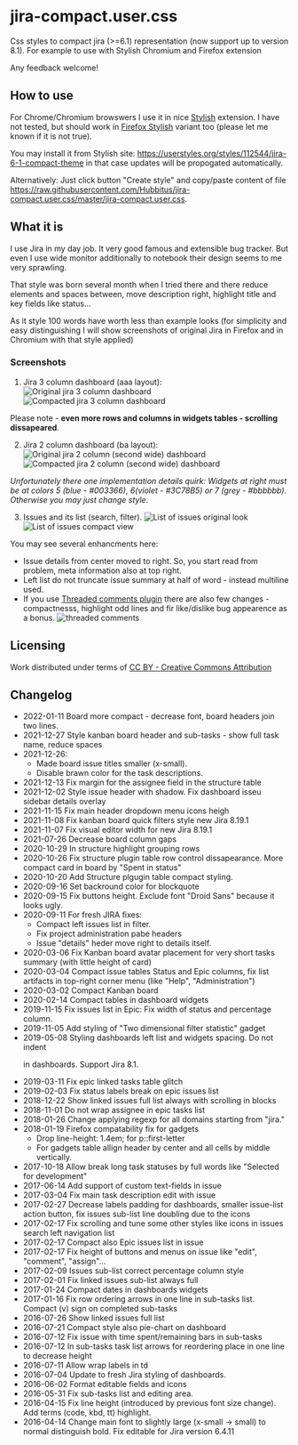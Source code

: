 # jira-compact.user.css
Css styles to compact jira (>=6.1) representation (now support up to version 8.1). For example to use with Stylish Chromium and Firefox extension

Any feedback welcome!

## How to use
For Chrome/Chromium browswers I use it in nice [Stylish](https://chrome.google.com/webstore/detail/stylish/fjnbnpbmkenffdnngjfgmeleoegfcffe?hl=ru) extension.
I have not tested, but should work in [Firefox Stylish](https://addons.mozilla.org/ru/firefox/addon/stylish/) variant too (please let me known if it is not true).

You may install it from Stylish site: https://userstyles.org/styles/112544/jira-6-1-compact-theme in that case updates will be propogated automatically.

Alternatively: Just click button "Create style" and copy/paste content of file https://raw.githubusercontent.com/Hubbitus/jira-compact.user.css/master/jira-compact.user.css.

## What it is

I use Jira in my day job. It very good famous and extensible bug tracker. But even I use wide monitor additionally to notebook their design seems to me very sprawling.

That style was born several month when I tried there and there reduce elements and spaces between, move description right, highlight title and key fields like status…

As it style 100 words have worth less than example looks (for simplicity and easy distinguishing I will show screenshots of original Jira in Firefox and in Chromium with that style applied)


### Screenshots

1) Jira 3 column dashboard (aaa layout):
![Original jira 3 column dashboard](screenshots/Dashboard-aaa-Original.png)
![Compacted jira 3 column dashboard](screenshots/Dashboard-aaa-Compact.png)

Please note - **even more rows and columns in widgets tables - scrolling dissapeared**.

2) Jira 2 column dashboard (ba layout):
![Original jira 2 column (second wide) dashboard](screenshots/Dashboard-ba-Original.png)
![Compacted jira 2 column (second wide) dashboard](screenshots/Dashboard-ba-Compact.png)

*Unfortunately there one implementation details quirk: Widgets at right must be at colors 5 (blue - #003366), 6(violet - #3C78B5) or 7 (grey - #bbbbbb). Otherwise you may just change style*.

3) Issues and its list (search, filter).
![List of issues original look](screenshots/List-of-issues-Original.png)
![List of issues compact view](screenshots/List-of-issues-Compact.png)

You may see several enhancments here:
* Issue details from center moved to right. So, you start read from problem, meta information also at top right.
* Left list do not truncate issue summary at half of word - instead multiline used.
* If you use [Threaded comments plugin](https://marketplace.atlassian.com/plugins/com.atlassian.jira.threadedcomments.threaded-comments) there are also few changes - compactnesss, highlight odd lines and fir like/dislike bug appearence as a bonus.
![threaded comments](screenshots/Comments-thread.png)

## Licensing
Work distributed under terms of [CC BY - Creative Commons Attribution](http://creativecommons.org/licenses/by/4.0/)

## Changelog
* 2022-01-11 Board more compact - decrease font, board headers join two lines.
* 2021-12-27 Style kanban board header and sub-tasks - show full task name, reduce spaces
* 2021-12-26:
  - Made board issue titles smaller (x-small).
  - Disable brawn color for the task descriptions.
* 2021-12-13 Fix margin for the assignee field in the structure table
* 2021-12-02 Style issue header with shadow. Fix dashboard isseu sidebar details overlay
* 2021-11-15 Fix main header dropdown menu icons heigh
* 2021-11-08 Fix kanban board quick filters style new Jira 8.19.1
* 2021-11-07 Fix visual editor width for new Jira 8.19.1
* 2021-07-26 Decrease board column gaps
* 2020-10-29 In structure highlight grouping rows
* 2020-10-26 Fix structure plugin table row control dissapearance. More compact card in board by "Spent in status"
* 2020-10-20 Add Structure plgugin table compact styling.
* 2020-09-16 Set backround color for blockquote
* 2020-09-15 Fix buttons height. Exclude font "Droid Sans" because it looks ugly.
* 2020-09-11 For fresh JIRA fixes:
  - Compact left issues list in filter.
  - Fix project administration pabe headers
  - Issue "details" heder move right to details itself.
* 2020-03-06 Fix Kanban board avatar placement for very short tasks summary (with little height of card)
* 2020-03-04 Compact issue tables Status and Epic columns, fix list artifacts in top-right corner menu (like "Help", "Administration")
* 2020-03-02 Compact Kanban board
* 2020-02-14 Compact tables in dashboard widgets
* 2019-11-15 Fix issues list in Epic: Fix width of status and percentage column.
* 2019-11-05 Add styling of "Two dimensional filter statistic" gadget
* 2019-05-08 Styling dashboards left list and widgets spacing. Do not indent <p> in dashboards. Support Jira 8.1.
* 2019-03-11 Fix epic linked tasks table glitch
* 2019-02-03 Fix status labels break on epic issues list
* 2018-12-22 Show linked issues full list always with scrolling in blocks
* 2018-11-01 Do not wrap assignee in epic tasks list
* 2018-01-26 Change applying regexp for all domains starting from "jira."
* 2018-01-19 Firefox compatability fix for gadgets
  - Drop line-height: 1.4em; for p::first-letter
  - For gadgets table allign header by center and all cells by middle vertically.
* 2017-10-18 Allow break long task statuses by full words like "Selected for development"
* 2017-06-14 Add support of custom text-fields in issue
* 2017-03-04 Fix main task description edit with issue
* 2017-02-27 Decrease labels padding for dashboards, smaller issue-list action button, fix issues sub-list line doubling due to the icons
* 2017-02-17 Fix scrolling and tune some other styles like icons in issues search left navigation list
* 2017-02-17 Compact also Epic issues list in issue
* 2017-02-17 Fix height of buttons and menus on issue like "edit", "comment", "assign"…
* 2017-02-09 Issues sub-list correct percentage column style
* 2017-02-01 Fix linked issues sub-list always full
* 2017-01-24 Compact dates in dashboards widgets
* 2017-01-16 Fix row ordering arrows in one line in sub-tasks list. Compact (v) sign on completed sub-tasks
* 2016-07-26 Show linked issues full list
* 2016-07-21 Compact style also pie-chart on dashboard
* 2016-07-12 Fix issue with time spent/remaining bars in sub-tasks
* 2016-07-12 In sub-tasks task list arrows for reordering place in one line to decrease height
* 2016-07-11 Allow wrap labels in td
* 2016-07-04 Update to fresh Jira styling of dashboards.
* 2016-06-02 Format editable fields and icons
* 2016-05-31 Fix sub-tasks list and editing area.
* 2016-04-15 Fix line height (introduced by previous font size change). Add terms (code, kbd, tt) highlight.
* 2016-04-14 Change main font to slightly large (x-small -> small) to normal distinguish bold. Fix editable for Jira version 6.4.11
